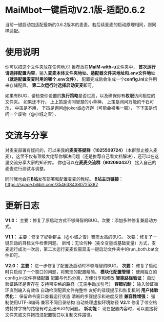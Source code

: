 # MaiMbot一键启动V2.1版-适配0.6.2
当前一键启动包适配最新的0.6.2版本的麦麦，若后续麦麦的启动原理相同，则同样适配。

# 使用说明
你可以把这个文件夹放在任何地方!
推荐放在**MaiM-with-u**文件夹中，
**首次运行请选择配置内容**，输入**麦麦本体文件夹地址、适配器文件夹地址和.env文件地址（就是配置麦麦时用的哪个.env文件）**，
配置完成后会生成一个**config.ini**文件用来存储配置。
**第二次运行时选择启动麦麦**即可。

如果有BUG，请检查你设置的**执行策略**是否过高，以及确保你有**权限**访问相应的文件夹。
如果还不行，
上上策是询问智慧的小草神，
上策是询问万能的千石可乐，
中策是不用，
下策是询问@joker或@万迦（可能会被弔一顿），
下下策是询问一个废物（@小城之雪），

# 交流与分享
对麦麦部署有疑问的，可以来我的**麦麦答疑群（1025509724）**（本群禁止接入麦麦），这里不仅有顶级大佬帮你解决问题（还是推荐自己看文档解决），还可以在这里交流分享大家的知识库。
你也可以在**麦麦交流群（902093437）** 接入自己的麦麦进行测试与调整。

同时我也会在**B站**发布部署和配置麦麦的教程。
**B站主页链接：** https://space.bilibili.com/3546384380725382

# 更新日志
**V1.0：** 
主要：修复了原启动方式不够降智的BUG。次要：添加多种修复兼启动方式。

**V1.1：** 
主要：修复了妃物群主（@小城之雪）智商太高的BUG。
次要：修复了一键启动的目标文件检索问题。
新增：无论何种（完全变量或基础变量）方式，麦麦运行成功一次后，第二次运行麦麦仅需双击一键启动文件夹中的run_both.bat文件即可。

**V2.0：** 
**主要：** 进一步修复了配置及启动时不够降智的BUG。
**次要：** 修复了启动时只启动了一个窗口的问题，将繁琐的配置精简。
	**模块化配置管理：**
		使用独立的config.ini文件存储配置
		配置与代码分离，方便分享和修改
	**智能路径验证：**
		自动验证路径是否存在
		支持带空格的路径（无需手动加引号）
	**容错机制：**
		输入验证循环直到输入有效值
		自动检测配置文件完整性
		友好的错误提示和恢复机制
	**用户体验优化：**
		保留命令窗口查看运行状态
		清晰的步骤提示和进度反馈
	**兼容性增强：**
		强制使用UTF-8编码
		兼容不同目录结构
		自动处理虚拟环境路径
  **V2.1:**
  修复了带空格或特殊字符的路径有时会出BUG的问题。
  **新功能：**
		现在配置内容时，可以直接将文件夹或文件拖拽进配置窗口以复制文件路径。


